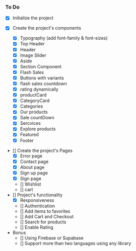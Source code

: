 ### To Do

- [x] Initialize the project

- [x] Create the project's components

  - [x] Typography (add font-family & font-sizes)
  - [x] Top Header
  - [x] Header
  - [x] Image Slider
  - [x] Aside
  - [x] Section Component
  - [x] Flash Sales
  - [x] Buttons with variants
  - [x] flash sales countdown
  - [x] rating dynamically
  - [x] productCard
  - [x] CategoryCard
  - [x] Categories
  - [x] Our products
  - [x] Sale countDown
  - [x] Sercvices
  - [x] Explore products
  - [x] Featured
  - [x] Footer

- [] Create the project's Pages
  - [x] Error page
  - [x] Contact page
  - [x] About page
  - [x] Sign up page
  - [x] Sign page
  - [] Wishlist
  - [] cart
- [] Project's functionality
  - [x] Responsiveness
  - [] Authentication
  - [] Add items to favorites
  - [] Add Cart and Checkout
  - [] Search for products
  - [] Enable Rating
- Bonus
  - [] Using Firebase or Supabase
  - [] Support more than two languages using any library
